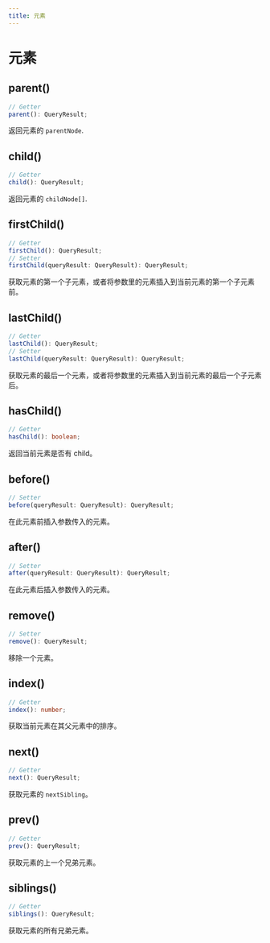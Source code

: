 ```yaml
---
title: 元素
---
```


# 元素

## parent()

```ts
// Getter
parent(): QueryResult;
```

返回元素的 `parentNode`.

## child()

```ts
// Getter
child(): QueryResult;
```

返回元素的 `childNode[]`.

## firstChild()

```ts
// Getter
firstChild(): QueryResult;
// Setter
firstChild(queryResult: QueryResult): QueryResult;
```

获取元素的第一个子元素，或者将参数里的元素插入到当前元素的第一个子元素前。

## lastChild()

```ts
// Getter
lastChild(): QueryResult;
// Setter
lastChild(queryResult: QueryResult): QueryResult;
```

获取元素的最后一个元素，或者将参数里的元素插入到当前元素的最后一个子元素后。

## hasChild()

```ts
// Getter
hasChild(): boolean;
```

返回当前元素是否有 child。

## before()

```ts
// Setter
before(queryResult: QueryResult): QueryResult;
```

在此元素前插入参数传入的元素。

## after()

```ts
// Setter
after(queryResult: QueryResult): QueryResult;
```

在此元素后插入参数传入的元素。

## remove()

```ts
// Setter
remove(): QueryResult;
```

移除一个元素。

## index()

```ts
// Getter
index(): number;
```

获取当前元素在其父元素中的排序。

## next()

```ts
// Getter
next(): QueryResult;
```

获取元素的 `nextSibling`。

## prev()

```ts
// Getter
prev(): QueryResult;
```

获取元素的上一个兄弟元素。

## siblings()

```ts
// Getter
siblings(): QueryResult;
```

获取元素的所有兄弟元素。
